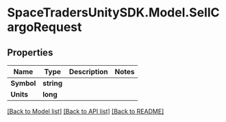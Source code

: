# SpaceTradersUnitySDK.Model.SellCargoRequest

## Properties

Name | Type | Description | Notes
------------ | ------------- | ------------- | -------------
**Symbol** | **string** |  | 
**Units** | **long** |  | 

[[Back to Model list]](../README.md#documentation-for-models) [[Back to API list]](../README.md#documentation-for-api-endpoints) [[Back to README]](../README.md)

